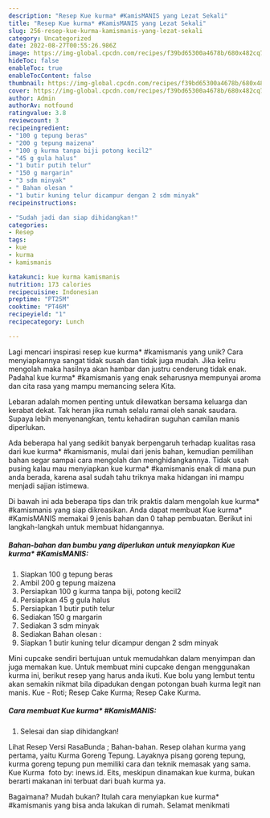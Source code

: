 ```yaml
---
description: "Resep Kue kurma* #KamisMANIS yang Lezat Sekali"
title: "Resep Kue kurma* #KamisMANIS yang Lezat Sekali"
slug: 256-resep-kue-kurma-kamismanis-yang-lezat-sekali
category: Uncategorized
date: 2022-08-27T00:55:26.986Z
image: https://img-global.cpcdn.com/recipes/f39bd65300a4678b/680x482cq70/kue-kurma-kamismanis-foto-resep-utama.jpg
hideToc: false
enableToc: true
enableTocContent: false
thumbnail: https://img-global.cpcdn.com/recipes/f39bd65300a4678b/680x482cq70/kue-kurma-kamismanis-foto-resep-utama.jpg
cover: https://img-global.cpcdn.com/recipes/f39bd65300a4678b/680x482cq70/kue-kurma-kamismanis-foto-resep-utama.jpg
author: Admin
authorAv: notfound
ratingvalue: 3.8
reviewcount: 3
recipeingredient:
- "100 g tepung beras"
- "200 g tepung maizena"
- "100 g kurma tanpa biji potong kecil2"
- "45 g gula halus"
- "1 butir putih telur"
- "150 g margarin"
- "3 sdm minyak"
- " Bahan olesan "
- "1 butir kuning telur dicampur dengan 2 sdm minyak"
recipeinstructions:

- "Sudah jadi dan siap dihidangkan!"
categories:
- Resep
tags:
- kue
- kurma
- kamismanis

katakunci: kue kurma kamismanis 
nutrition: 173 calories
recipecuisine: Indonesian
preptime: "PT25M"
cooktime: "PT46M"
recipeyield: "1"
recipecategory: Lunch

---
```





Lagi mencari inspirasi resep kue kurma* #kamismanis yang unik? Cara menyiapkannya sangat tidak susah dan tidak juga mudah. Jika keliru mengolah maka hasilnya akan hambar dan justru cenderung tidak enak. Padahal kue kurma* #kamismanis yang enak seharusnya mempunyai aroma dan cita rasa yang mampu memancing selera Kita.





Lebaran adalah momen penting untuk dilewatkan bersama keluarga dan kerabat dekat. Tak heran jika rumah selalu ramai oleh sanak saudara. Supaya lebih menyenangkan, tentu kehadiran suguhan camilan manis diperlukan.

Ada beberapa hal yang sedikit banyak berpengaruh terhadap kualitas rasa dari kue kurma* #kamismanis, mulai dari jenis bahan, kemudian pemilihan bahan segar sampai cara mengolah dan menghidangkannya. Tidak usah pusing kalau mau menyiapkan kue kurma* #kamismanis enak di mana pun anda berada, karena asal sudah tahu triknya maka hidangan ini mampu menjadi sajian istimewa.






Di bawah ini ada beberapa tips dan trik praktis dalam mengolah kue kurma* #kamismanis yang siap dikreasikan. Anda dapat membuat Kue kurma* #KamisMANIS memakai 9 jenis bahan dan 0 tahap pembuatan. Berikut ini langkah-langkah untuk membuat hidangannya.

<!--inarticleads1-->

##### Bahan-bahan dan bumbu yang diperlukan untuk menyiapkan Kue kurma* #KamisMANIS:

1. Siapkan 100 g tepung beras
1. Ambil 200 g tepung maizena
1. Persiapkan 100 g kurma tanpa biji, potong kecil2
1. Persiapkan 45 g gula halus
1. Persiapkan 1 butir putih telur
1. Sediakan 150 g margarin
1. Sediakan 3 sdm minyak
1. Sediakan  Bahan olesan :
1. Siapkan 1 butir kuning telur dicampur dengan 2 sdm minyak


Mini cupcake sendiri bertujuan untuk memudahkan dalam menyimpan dan juga memakan kue. Untuk membuat mini cupcake dengan menggunakan kurma ini, berikut resep yang harus anda ikuti. Kue bolu yang lembut tentu akan semakin nikmat bila dipadukan dengan potongan buah kurma legit nan manis. Kue - Roti; Resep Cake Kurma; Resep Cake Kurma. 

<!--inarticleads2-->

##### Cara membuat Kue kurma* #KamisMANIS:


1. Selesai dan siap dihidangkan!

Lihat Resep Versi RasaBunda ; Bahan-bahan. Resep olahan kurma yang pertama, yaitu Kurma Goreng Tepung. Layaknya pisang goreng tepung, kurma goreng tepung pun memiliki cara dan teknik memasak yang sama. Kue Kurma ️ foto by: inews.id. Eits, meskipun dinamakan kue kurma, bukan berarti makanan ini terbuat dari buah kurma ya. 

Bagaimana? Mudah bukan? Itulah cara menyiapkan kue kurma* #kamismanis yang bisa anda lakukan di rumah. Selamat menikmati
